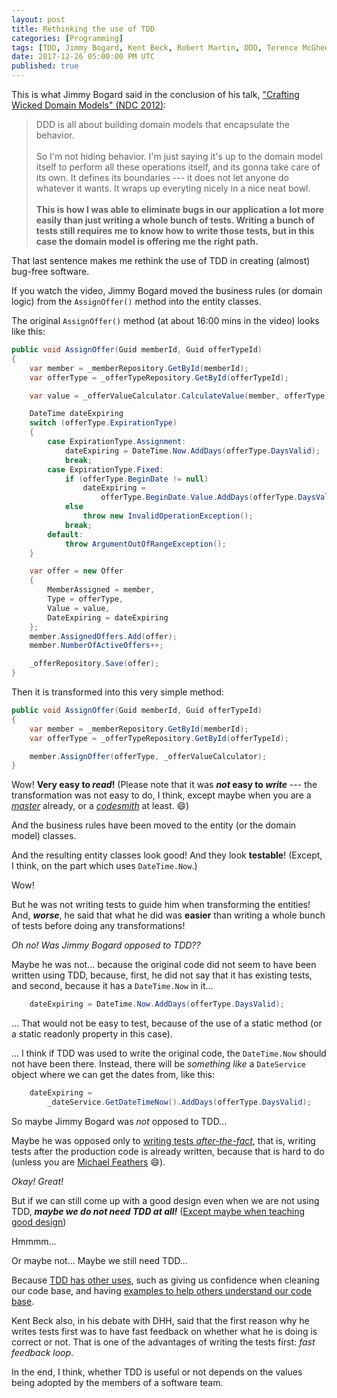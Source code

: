 ```yaml
---
layout: post
title: Rethinking the use of TDD
categories: [Programming]
tags: [TDD, Jimmy Bogard, Kent Beck, Robert Martin, DDD, Terence McGhee]
date: 2017-12-26 05:00:00 PM UTC
published: true
---
```


<!-- December 27, 2017 01:00:00 AM Philippine Time -->

This is what Jimmy Bogard said in the conclusion of his talk, ["Crafting Wicked Domain Models" (NDC 2012)](https://www.youtube.com/watch?v=UYmTUw5LXwQ):

> DDD is all about building domain models that encapsulate the behavior.
<br /><br />
> So I'm not hiding behavior. I'm just saying it's up to the domain model itself to perform all these operations itself, and its gonna take care of its own. It defines its boundaries --- it does not let anyone do whatever it wants. It wraps up everyting nicely in a nice neat bowl.
<br /><br />
> **This is how I was able to eliminate bugs in our application a lot more easily than just writing a whole bunch of tests. Writing a bunch of tests still requires me to know how to write those tests, but in this case the domain model is offering me the right path.**
	
That last sentence makes me rethink the use of TDD in creating (almost) bug-free software.


<!--more-->


If you watch the video, Jimmy Bogard moved the business rules (or domain logic) from the `AssignOffer()` method into the entity classes.

The original `AssignOffer()` method (at about 16:00 mins in the video) looks like this:

``` csharp
public void AssignOffer(Guid memberId, Guid offerTypeId)
{
    var member = _memberRepository.GetById(memberId);
    var offerType = _offerTypeRepository.GetById(offerTypeId);

    var value = _offerValueCalculator.CalculateValue(member, offerType);

    DateTime dateExpiring
    switch (offerType.ExpirationType)
    {
        case ExpirationType.Assignment:
            dateExpiring = DateTime.Now.AddDays(offerType.DaysValid);
            break;
        case ExpirationType.Fixed:
            if (offerType.BeginDate != null)
                dateExpiring = 
                    offerType.BeginDate.Value.AddDays(offerType.DaysValid);
            else
                throw new InvalidOperationException();
            break;
        default:
            throw ArgumentOutOfRangeException();
    }

    var offer = new Offer
    {
        MemberAssigned = member,
        Type = offerType,
        Value = value,
        DateExpiring = dateExpiring
    };
    member.AssignedOffers.Add(offer);
    member.NumberOfActiveOffers++;

    _offerRepository.Save(offer);
}
```

Then it is transformed into this very simple method:

``` csharp
public void AssignOffer(Guid memberId, Guid offerTypeId)
{
    var member = _memberRepository.GetById(memberId);
    var offerType = _offerTypeRepository.GetById(offerTypeId);

    member.AssignOffer(offerType, _offerValueCalculator);
}
```

Wow! **Very easy to _read_!** (Please note that it was **_not_ easy to _write_** --- the transformation was not easy to do, I think, except maybe when you are a [_master_](https://terencemcghee.com/FileStore/Tech/1D0C454A70AC3AEF01BB1BAAD94C8753.html#guru) already, or a [_codesmith_](https://terencemcghee.com/FileStore/Tech/1D0C454A70AC3AEF01BB1BAAD94C8753.html#codesmith) at least. :smile:)

And the business rules have been moved to the entity (or the domain model) classes.

And the resulting entity classes look good! And they look **testable**! (Except, I think, on the part which uses `DateTime.Now`.)

Wow!

But he was not writing tests to guide him when transforming the entities! And, **_worse_**, he said that what he did was **easier** than writing a whole bunch of tests before doing any transformations!

_Oh no! Was Jimmy Bogard opposed to TDD??_

Maybe he was not... because the original code did not seem to have been written using TDD, because, first, he did not say that it has existing tests, and second, because it has a `DateTime.Now` in it...


``` csharp
    dateExpiring = DateTime.Now.AddDays(offerType.DaysValid);
```

... That would not be easy to test, because of the use of a static method (or a static readonly property in this case).

... I think if TDD was used to write the original code, the `DateTime.Now` should not have been there. Instead, there will be _something like_ a `DateService` object where we can get the dates from, like this:

``` csharp
    dateExpiring = 
        _dateService.GetDateTimeNow().AddDays(offerType.DaysValid);
```



So maybe Jimmy Bogard was _not_ opposed to TDD... 

Maybe he was opposed only to [writing tests _after-the-fact_](/2017/05/11/expecting-professionalism-by-uncle-bob-martin/#testing-legacy-code), that is, writing tests after the production code is already written, because that is hard to do (unless you are [Michael Feathers](https://www.bookdepository.com/Working-Effectively-with-Legacy-Code-Michael-Feathers/9780131177055?a_aid=jflaga) :smile:).


_Okay! Great!_

But if we can still come up with a good design even when we are not using TDD, **_maybe we do not need TDD at all!_** ([Except maybe when teaching good design](/2017/12/19/tdd-and-teaching-design-without-a-teacher))

Hmmmm...

Or maybe not... Maybe we still need TDD...

Because [TDD has other uses](/2017/05/11/expecting-professionalism-by-uncle-bob-martin/#advantages-of-tdd), such as giving us confidence when cleaning our code base, and having [examples to help others understand our code base](/memorabilia/books/the-craftsman-series/#8).

Kent Beck also, in his debate with DHH, said that the first reason why he writes tests first was to have fast feedback on whether what he is doing is correct or not. That is one of the advantages of writing the tests first: _fast feedback loop_.

In the end, I think, whether TDD is useful or not depends on the values being adopted by the members of a software team.


<!-- 

Adding to that is what Dijstra said about tests:

> "Testing shows the presence, not the absence of bugs."

What if we instead focus on 






Which of course Uncle Bob Martin also talked about in his book, Clean Architecture... Let's try look what he said...


> Dijkstra once said: "Testing shows the presence, not the absence of bugs." In other words, a program can be proven incorrect by a test; but cannot be proven correct. Therefore all that tests can do, after sufficient testing effort, is allow us to deem a program to be correct enough for our purposes.
<br /><br />
> The implication is stunning. Software development is not a mathematical endeavor; even though it seems to manipulate mathematical constructs. Rather, software is like a Science. We show correctness by applying our best efforts, and failing, to prove incorrectness.

(Oh! He quoted Dijkstra... I did not remember that...)





Having tests might also give us false assurance....

In the end, I think what needs to be changed is how software developers think about bug-free software --- "are going to do something to fix this?" or "all software has bugs, its still okay if our software also contains bugs"


Because, with what I know about TDD, we will not be having that DateTime.Now... but his code has that in there and it still looks good.


The essense of things: kend beck said that the first reason why he writes tests is so that there is fast feedback on whether what he is doing is correct or not.
 -->
